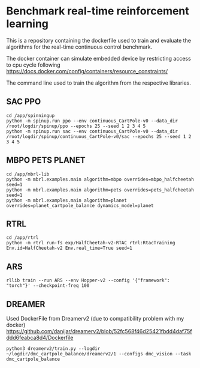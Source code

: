 # Benchmark real-time reinforcement learning

This is a repository containing the dockerfile used to train and evaluate the algorithms for the real-time continuous control benchmark. 

The docker container can simulate embedded device by restricting access to cpu cycle following https://docs.docker.com/config/containers/resource_constraints/

The command line used to train the algorithm from the respective libraries. 

## SAC PPO 

```
cd /app/spinningup
python -m spinup.run ppo --env continuous_CartPole-v0 --data_dir /root/logdir/spinup/ppo --epochs 25 --seed 1 2 3 4 5
python -m spinup.run sac --env continuous_CartPole-v0 --data_dir /root/logdir/spinup/continuous_CartPole-v0/sac --epochs 25 --seed 1 2 3 4 5
```


## MBPO PETS PLANET
```
cd /app/mbrl-lib
python -m mbrl.examples.main algorithm=mbpo overrides=mbpo_halfcheetah seed=1 
python -m mbrl.examples.main algorithm=pets overrides=pets_halfcheetah seed=1 
python -m mbrl.examples.main algorithm=planet overrides=planet_cartpole_balance dynamics_model=planet
```

## RTRL
```
cd /app/rtrl
python -m rtrl run-fs exp/HalfCheetah-v2-RTAC rtrl:RtacTraining Env.id=HalfCheetah-v2 Env.real_time=True seed=1
```

## ARS
```
rllib train --run ARS --env Hopper-v2 --config '{"framework": "torch"}' --checkpoint-freq 100 
```

## DREAMER 

Used DockerFile from Dreamerv2 (due to compatibility problem with my docker) https://github.com/danijar/dreamerv2/blob/52fc568f46d25421fbdd4daf75fddd6feabca8d4/Dockerfile
```
python3 dreamerv2/train.py --logdir ~/logdir/dmc_cartpole_balance/dreamerv2/1 --configs dmc_vision --task dmc_cartpole_balance
```


